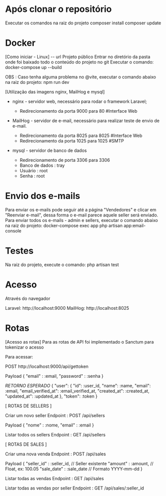# Após clonar o repositório
Executar os comandos na raiz do projeto
composer install
composer update


# Docker
[Como iniciar - Linux]
-- url
Projeto público
Entrar no diretório da pasta onde foi baixado todo o conteúdo do projeto no git
Executar o comando: docker-compose up --build

OBS : Caso tenha alguma problema no @vite, executar o comando abaixo na raiz do projeto:
npm run dev

[Utilização das imagens nginx, MailHog e mysql]
- nginx - servidor web, necessário para rodar o framework Laravel;
    - Redirecionamento da porta 9000 para 80 #Interface Web

- MailHog - servidor de e-mail, necessário para realizar teste de envio de e-mail.
    - Redirecionamento da porta 8025 para 8025 #Interface Web
    - Redirecionamento da porta 1025 para 1025 #SMTP

- mysql - servidor de banco de dados
    - Redirecionamento de porta 3306 para 3306
    - Banco de dados : tray
    - Usuário : root
    - Senha : root

# Envio dos e-mails
Para enviar os e-mails pode seguir até a página "Vendedores" e clicar em "Reenviar e-mail", dessa forma o e-mail parece aquele seller será enviado.
Para enviar todos os e-mails - admin e sellers, executar o comando abaixo na raiz do projeto:
docker-compose exec app php artisan app:email-console

# Testes
Na raiz do projeto, execute o comando:
php artisan test

# Acesso
Através do navegador

Laravel: http://localhost:9000
MailHog: http://localhost:8025

# Rotas
[Acesso as rotas]
Para as rotas de API foi implementado o Sanctum para tokenizar o acesso

Para acessar:

POST http://localhost:9000/api/gettoken

Payload
{
    "email" : :email,
    "password" : :senha
}

*RETORNO ESPERADO*
{
    "user": {
        "id": :user_id,
        "name": :name,
        "email": :email,
        "email_verified_at": :email_verified_at,
        "created_at": :created_at,
        "updated_at": :updated_at
    },
    "token": :token
}

[ ROTAS DE SELLERS ]

Criar um novo seller
Endpoint : POST /api/sellers

Payload
{
    "nome" : :nome,
    "email" : :email
}

Listar todos os sellers
Endpoint : GET /api/sellers

[ ROTAS DE SALES ]

Criar uma nova venda
Endpoint : POST /api/sales

Payload
{
    "seller_id" : :seller_id, // Seller existente
    "amount" : :amount, // Float, ex: 100.05
    "sale_date" : :sale_date // Formato YYYY-mm-dd
}

Listar todas as vendas
Endpoint : GET /api/sales

Listar todas as vendas por seller
Endpoint : GET /api/sales/:seller_id

